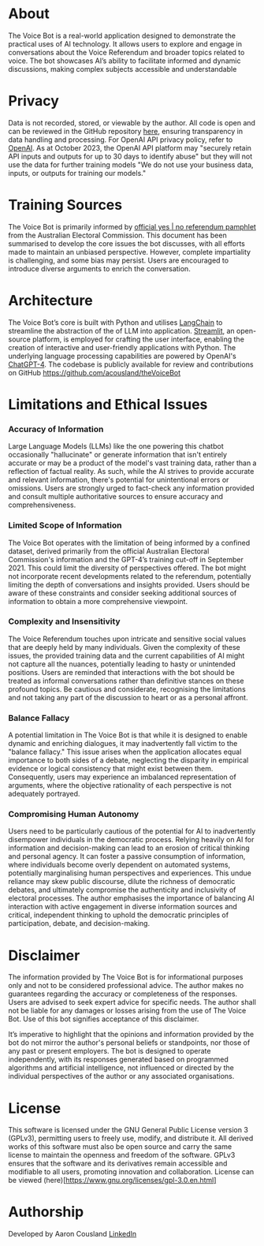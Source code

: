 # About
The Voice Bot is a real-world application designed to demonstrate the practical uses of AI technology. It allows users to explore and engage in conversations about the Voice Referendum and broader topics related to voice. The bot showcases AI’s ability to facilitate informed and dynamic discussions, making complex subjects accessible and understandable

# Privacy
Data is not recorded, stored, or viewable by the author. All code is open and can be reviewed in the GitHub repository [here](https://github.com/acousland/theVoiceBot), ensuring transparency in data handling and processing. For OpenAI API privacy policy, refer to [OpenAI](https://openai.com/enterprise-privacy). As at October 2023, the OpenAI API platform may "securely retain API inputs and outputs for up to 30 days to identify abuse" but they will not use the data for further training models "We do not use your business data, inputs, or outputs for training our models." 

# Training Sources
The Voice Bot is primarily informed by [official yes | no referendum pamphlet](https://www.aec.gov.au/referendums/files/pamphlet/your-official-yes-no-referendum-pamphlet.pdf) from the Australian Electoral Commission. This document has been summarised to develop the core issues the bot discusses, with all efforts made to maintain an unbiased perspective. However, complete impartiality is challenging, and some bias may persist. Users are encouraged to introduce diverse arguments to enrich the conversation.

# Architecture
The Voice Bot’s core is built with Python and utilises [LangChain](https://www.langchain.com) to streamline the abstraction of the of LLM into application. [Streamlit](https://streamlit.io), an open-source platform, is employed for crafting the user interface, enabling the creation of interactive and user-friendly applications with Python. The underlying language processing capabilities are powered by OpenAI's [ChatGPT-4](https://openai.com/gpt-4). The codebase is publicly available for review and contributions on GitHub https://github.com/acousland/theVoiceBot

# Limitations and Ethical Issues
### Accuracy of Information
Large Language Models (LLMs) like the one powering this chatbot occasionally "hallucinate" or generate information that isn't entirely accurate or may be a product of the model's vast training data, rather than a reflection of factual reality. As such, while the AI strives to provide accurate and relevant information, there's potential for unintentional errors or omissions. Users are strongly urged to fact-check any information provided and consult multiple authoritative sources to ensure accuracy and comprehensiveness.

### Limited Scope of Information
The Voice Bot operates with the limitation of being informed by a confined dataset, derived primarily from the official Australian Electoral Commission's information and the GPT-4’s training cut-off in September 2021. This could limit the diversity of perspectives offered. The bot might not incorporate recent developments related to the referendum, potentially limiting the depth of conversations and insights provided. Users should be aware of these constraints and consider seeking additional sources of information to obtain a more comprehensive viewpoint.

### Complexity and Insensitivity
The Voice Referendum touches upon intricate and sensitive social values that are deeply held by many individuals. Given the complexity of these issues, the provided training data and the current capabilities of AI might not capture all the nuances, potentially leading to hasty or unintended positions. Users are reminded that interactions with the bot should be treated as informal conversations rather than definitive stances on these profound topics. Be cautious and considerate, recognising the limitations and not taking any part of the discussion to heart or as a personal affront.

### Balance Fallacy
A potential limitation in The Voice Bot is that while it is designed to enable dynamic and enriching dialogues, it may inadvertently fall victim to the "balance fallacy." This issue arises when the application allocates equal importance to both sides of a debate, neglecting the disparity in empirical evidence or logical consistency that might exist between them. Consequently, users may experience an imbalanced representation of arguments, where the objective rationality of each perspective is not adequately portrayed.

### Compromising Human Autonomy
Users need to be particularly cautious of the potential for AI to inadvertently disempower individuals in the democratic process. Relying heavily on AI for information and decision-making can lead to an erosion of critical thinking and personal agency. It can foster a passive consumption of information, where individuals become overly dependent on automated systems, potentially marginalising human perspectives and experiences. This undue reliance may skew public discourse, dilute the richness of democratic debates, and ultimately compromise the authenticity and inclusivity of electoral processes. The author emphasises the importance of balancing AI interaction with active engagement in diverse information sources and critical, independent thinking to uphold the democratic principles of participation, debate, and decision-making.

# Disclaimer
The information provided by The Voice Bot is for informational purposes only and not to be considered professional advice. The author makes no guarantees regarding the accuracy or completeness of the responses. Users are advised to seek expert advice for specific needs. The author shall not be liable for any damages or losses arising from the use of The Voice Bot. Use of this bot signifies acceptance of this disclaimer.

It’s imperative to highlight that the opinions and information provided by the bot do not mirror the author's personal beliefs or standpoints, nor those of any past or present employers. The bot is designed to operate independently, with its responses generated based on programmed algorithms and artificial intelligence, not influenced or directed by the individual perspectives of the author or any associated organisations.

# License
This software is licensed under the GNU General Public License version 3 (GPLv3), permitting users to freely use, modify, and distribute it. All derived works of this software must also be open source and carry the same license to maintain the openness and freedom of the software. GPLv3 ensures that the software and its derivatives remain accessible and modifiable to all users, promoting innovation and collaboration. License can be viewed (here)[https://www.gnu.org/licenses/gpl-3.0.en.html]

# Authorship
Developed by Aaron Cousland [LinkedIn](https://www.linkedin.com/in/aaron-cousland/)